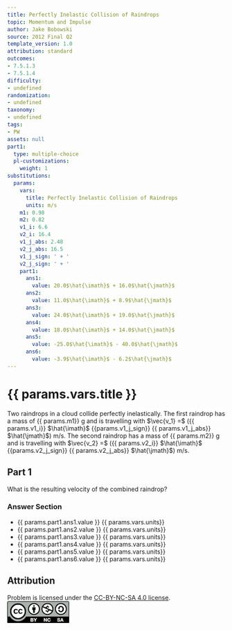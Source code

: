 ```yaml
---
title: Perfectly Inelastic Collision of Raindrops
topic: Momentum and Impulse
author: Jake Bobowski
source: 2012 Final Q2
template_version: 1.0
attribution: standard
outcomes:
- 7.5.1.3
- 7.5.1.4
difficulty:
- undefined
randomization:
- undefined
taxonomy:
- undefined
tags:
- PW
assets: null
part1:
  type: multiple-choice
  pl-customizations:
    weight: 1
substitutions:
  params:
    vars:
      title: Perfectly Inelastic Collision of Raindrops
      units: m/s
    m1: 0.98
    m2: 0.82
    v1_i: 6.6
    v2_i: 16.4
    v1_j_abs: 2.48
    v2_j_abs: 16.5
    v1_j_sign: ' + '
    v2_j_sign: ' + '
    part1:
      ans1:
        value: 20.0$\hat{\imath}$ + 16.0$\hat{\jmath}$
      ans2:
        value: 11.0$\hat{\imath}$ + 8.9$\hat{\jmath}$
      ans3:
        value: 24.0$\hat{\imath}$ + 19.0$\hat{\jmath}$
      ans4:
        value: 18.0$\hat{\imath}$ + 14.0$\hat{\jmath}$
      ans5:
        value: -25.0$\hat{\imath}$ - 40.0$\hat{\jmath}$
      ans6:
        value: -3.9$\hat{\imath}$ - 6.2$\hat{\jmath}$
---
```

# {{ params.vars.title }}
Two raindrops in a cloud collide perfectly inelastically. The first raindrop has a mass of {{ params.m1}} g and is travelling with $\vec{v_1} =$ ({{ params.v1_i}} $\hat{\imath}$ {{params.v1_j_sign}} {{ params.v1_j_abs}} $\hat{\jmath}$) m/s.
The second raindrop has a mass of {{ params.m2}} g and is travelling with $\vec{v_2} =$ ({{ params.v2_i}} $\hat{\imath}$ {{params.v2_j_sign}} {{ params.v2_j_abs}} $\hat{\jmath}$) m/s.

## Part 1

What is the resulting velocity of the combined raindrop?

### Answer Section

- {{ params.part1.ans1.value }} {{ params.vars.units}}
- {{ params.part1.ans2.value }} {{ params.vars.units}}
- {{ params.part1.ans3.value }} {{ params.vars.units}}
- {{ params.part1.ans4.value }} {{ params.vars.units}}
- {{ params.part1.ans5.value }} {{ params.vars.units}}
- {{ params.part1.ans6.value }} {{ params.vars.units}}

## Attribution

Problem is licensed under the [CC-BY-NC-SA 4.0 license](https://creativecommons.org/licenses/by-nc-sa/4.0/).<br> ![The Creative Commons 4.0 license requiring attribution-BY, non-commercial-NC, and share-alike-SA license.](https://raw.githubusercontent.com/firasm/bits/master/by-nc-sa.png)